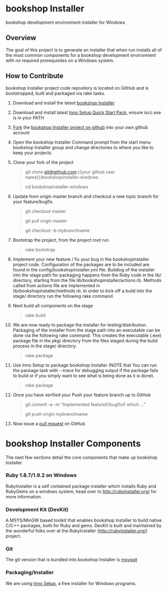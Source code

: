 # bookshop Installer

bookshop development environment installer for Windows

## Overview

The goal of this project is to generate an installer that when run installs all
of the most common components for a bookshop development environment with no
required prerequisites on a Windows system.

## How to Contribute

bookshop Installer project code repository is located on GitHub and is bootstrapped,
built and packaged via rake tasks.

1. Download and install the latest
   [bookshop Installer](http://blueheadpublishing.github.com/bookshop/installer/)

1. Download and install latest
   [Inno Setup Quick Start Pack](http://www.jrsoftware.org/isdl.php#qsp),
   ensure iscc.exe is in your PATH

1. [Fork](http://help.github.com/fork-a-repo/)
   the [bookshop Installer project on github](https://github.com/blueheadpublishing/bookshopinstaller-windows.git)
   into your own github account

1. Open the bookshop Installer Command prompt from the start menu bookshop Installer
   group and change directories to where you like to keep your projects.

1. Clone your fork of the project

    > git clone git@github.com:{{your github user name}}/bookshopinstaller-windows

    > cd bookshopinstaller-windows

1. Update from origin master branch and checkout a new topic branch for
   your feature/bugfix.

    > git checkout master

    > git pull origin master

    > git checkout -b mybranchname

1. Bootstrap the project, from the project root run

    > rake bootstrap

1. Implement your new feature / fix your bug in the bookshopinstaller project code.
   Configuration of the packages are to be included are found in the
   config/bookshopinstaller.yml file. Building of the installer into the stage path
   for packaging happens from the Ruby code in the lib/ directory, starting from
   the file lib/bookshopinstaller/actions.rb. Methods called from actions
   file are implemented in lib/bookshopinstaller/methods.rb. In order to kick off a
   build into the stage/ directory run the following rake command.

1. Next build all components on the stage

    > rake build

1. We are now ready to package the installer for testing/distribution.
   Packaging of the installer from the stage path into an executable can be done
   via the following rake command. This creates the executable (.exe)
   package file in the pkg/ directory from the files staged during the
   build process in the stage/ directory.

     > rake package

1. Use Inno Setup to package bookshop Installer (NOTE that You can run the package
   task with --trace for debugging output if the package fails to build or if
   you simply want to see what is being done as it is done).

    > rake package

1. Once you have verified your Push your feature branch up to GitHub

    > git commit -a -m "Implemented featureX/bugfixX which <description>..."

    > git push origin mybranchname

1. Now issue a [pull request](http://help.github.com/pull-requests/) on GitHub

# bookshop Installer Components

The next few sections detail the core components that make up bookshop Installer.

### Ruby 1.8.7/1.9.2 on Windows

RubyInstaller is a self contained package installer which installs Ruby and
RubyGems on a windows system, head over to http://rubyinstaller.org/ for more
information.

### Development Kit (DevKit)

A MSYS/MinGW based toolkit that enables bookshop Installer to build native C/C++
packages, both for Ruby and gems. DevKit is built and maintained by the
wonderful folks over at the RubyInstaller (http://rubyinstaller.org/) project.

### Git

The git version that is bundled into bookshop Installer is
[msysgit](http://code.google.com/p/msysgit/)

### Packaging/Installer

We are using [Inno Setup](http://www.jrsoftware.org/isinfo.php "Inno Setup"),
a free installer for Windows programs.

